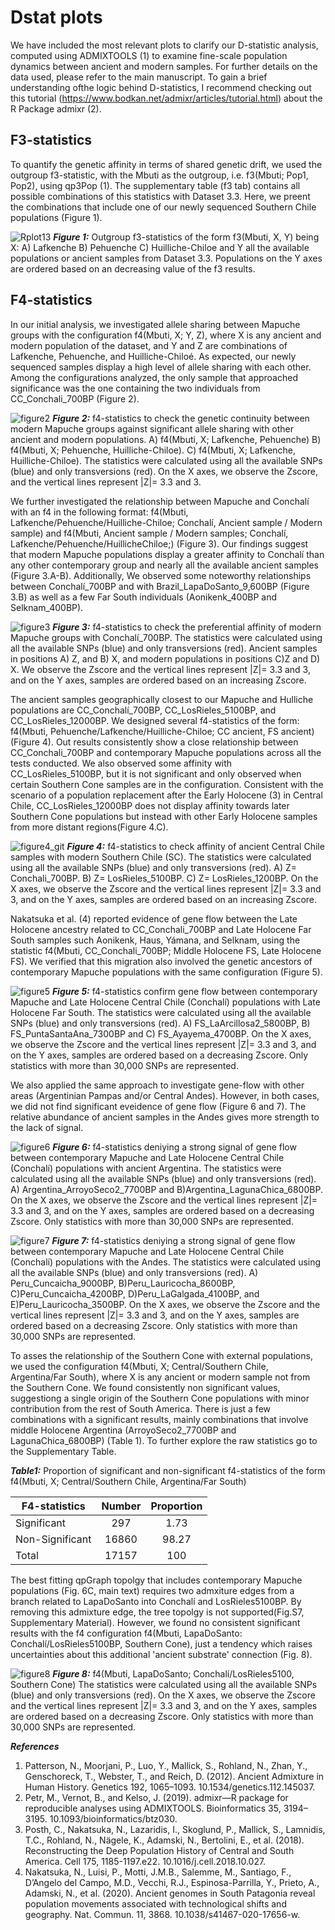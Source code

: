 # Dstat plots

We have included the most relevant plots to clarify our D-statistic analysis, computed using ADMIXTOOLS (1) to examine fine-scale population dynamics between ancient and modern samples. For further details on the data used, please refer to the main manuscript. To gain a brief understanding ofthe logic behind D-statistics, I recommend checking out this tutorial (https://www.bodkan.net/admixr/articles/tutorial.html) about the R Package admixr (2).


## F3-statistics
To quantify the genetic affinity in terms of shared genetic drift, we used the outgroup f3-statistic, with the Mbuti as the outgroup, i.e. f3(Mbuti; Pop1, Pop2), using qp3Pop (1). The supplementary table (f3 tab) contains all possible combinations of this statistics with Dataset 3.3. Here, we preent 
the combinations that include one of our newly sequenced Southern Chile populations (Figure 1).

![Rplot13](https://user-images.githubusercontent.com/60963543/209326981-e80e9967-87a8-49c5-be95-18057005d112.png)
***Figure 1:*** Outgroup f3-statistics of the form f3(Mbuti, X, Y) being X: A) Lafkenche B) Pehuenche C) Huilliche-Chiloe and Y all the available populations or ancient samples from Dataset 3.3. Populations on the Y axes are ordered based on an decreasing value of the f3 results. 

## F4-statistics
In our initial analysis, we investigated allele sharing between Mapuche groups with the configuration f4(Mbuti, X; Y, Z), where X is any ancient and modern population of the dataset, and Y and Z are combinations of Lafkenche, Pehuenche, and Huilliche-Chiloé. As expected, our newly sequenced samples display a high level of allele sharing with each other. Among the configurations analyzed, the only sample that approached significance was the one containing the two individuals from CC_Conchali_700BP (Figure 2).

![figure2](https://user-images.githubusercontent.com/60963543/209647696-dad8a61a-8ac2-44f3-81f3-9ad5bac6ccfe.jpg)
***Figure 2:***  f4-statistics to check the genetic continuity between modern Mapuche groups against significant allele sharing with other ancient and modern populations. A) f4(Mbuti, X; Lafkenche, Pehuenche) B) f4(Mbuti, X; Pehuenche, Huilliche-Chiloe). C) f4(Mbuti, X; Lafkenche, Huilliche-Chiloe). The statistics were calculated using all the available SNPs (blue) and only transversions (red). On the X axes, we observe the Zscore, and the vertical lines represent |Z|= 3.3 and 3. 

We further investigated the relationship between Mapuche and Conchalí with an f4 in the following format: f4(Mbuti, Lafkenche/Pehuenche/Huilliche-Chiloe; Conchalí, Ancient sample / Modern sample) and  f4(Mbuti, Ancient sample / Modern samples; Conchalí, Lafkenche/Pehuenche/HuillicheChiloe;) (Figure 3). Our findings suggest that  modern Mapuche populations display a greater affinity to Conchalí than any other contemporary group and nearly all the available ancient samples (Figure 3.A-B). Additionally, We observed some noteworthy relationships between Conchalí_700BP and with Brazil_LapaDoSanto_9,600BP (Figure 3.B) as well as a few Far South individuals (Aonikenk_400BP and Selknam_400BP).

![figure3](https://user-images.githubusercontent.com/60963543/209677886-ac54967c-1079-4409-abf2-7320f2600785.jpeg)
***Figure 3:*** f4-statistics to check the preferential affinity of modern Mapuche groups with Conchalí_700BP. The statistics were calculated using all the available SNPs (blue) and only transversions (red). Ancient samples in positions A) Z, and B) X, and modern populations in positions C)Z and D) X. We observe the Zscore and the vertical lines represent |Z|= 3.3 and 3, and on the Y axes, samples are ordered based on an increasing Zscore.

The ancient samples geographically closest to our Mapuche and Hulliche populations are CC_Conchalí_700BP, CC_LosRieles_5100BP, and CC_LosRieles_12000BP. We designed several f4-statistics of the form: f4(Mbuti, Pehuenche/Lafkenche/Huilliche-Chiloe; CC ancient, FS ancient) (Figure 4). Out results consistently show a close relationship between CC_Conchali_700BP and contemporary Mapuche populations across all the tests conducted. We also observed some affinity with CC_LosRieles_5100BP, but it is not significant and only observed when certain Southern Cone samples are in the configuration. Consistent with the scenario of a population replacement after the Early Holocene (3) in Central Chile, CC_LosRieles_12000BP does not display affinity towards later Southern Cone populations but instead with other Early Holocene samples from more distant regions(Figure 4.C).

![figure4_git](https://user-images.githubusercontent.com/60963543/209687540-186b9604-6f28-452f-ac24-b9ed0c8dbace.jpeg)
***Figure 4:*** f4-statistics to check affinity of ancient Central Chile samples with modern Southern Chile (SC).  The statistics were calculated using all the available SNPs (blue) and only transversions (red). A) Z= Conchali_700BP. B) Z= LosRieles_5100BP. C) Z= LosRieles_1200BP. On the X axes, we observe the Zscore and the vertical lines represent |Z|= 3.3 and 3, and on the Y axes, samples are ordered based on an increasing Zscore.

Nakatsuka et al. (4) reported evidence of gene flow between the Late Holocene ancestry related to CC_Conchali_700BP and Late Holocene Far South samples such Aonikenk, Haus, Yámana, and Selknam, using the statistic f4(Mbuti, CC_Conchali_700BP; Middle Holocene FS, Late Holocene FS). We verified that this migration also involved the genetic ancestors of contemporary Mapuche populations with the same configuration (Figure 5).

![figure5](https://user-images.githubusercontent.com/60963543/209690015-a3f888fa-2d46-4d4f-8637-fb14faa1cdef.jpeg)
***Figure 5:***  f4-statistics confirm gene flow between contemporary Mapuche and Late Holocene Central Chile (Conchalí) populations with Late Holocene Far South. The statistics were calculated using all the available SNPs (blue) and only transversions (red). A) FS_LaArcillosa2_5800BP, B) FS_PuntaSantaAna_7300BP and C) FS_Ayayema_4700BP. On the X axes, we observe the Zscore and the vertical lines represent |Z|= 3.3 and 3, and on the Y axes, samples are ordered based on a decreasing Zscore. Only statistics with more than 30,000 SNPs are represented. 

We also applied the same approach to investigate gene-flow with other areas (Argentinian Pampas and/or Central Andes). However, in both cases, we did not find significant eveidence of gene flow (Figure 6 and 7). The relative abundance of ancient samples in the Andes gives more strength to the lack of signal.

![figure6](https://user-images.githubusercontent.com/60963543/209691911-9066976a-5622-4a09-8b4c-92854dd6b8bf.jpeg)
***Figure 6:*** f4-statistics deniying a strong signal of gene flow between contemporary Mapuche and Late Holocene Central Chile (Conchalí) populations with ancient Argentina. The statistics were calculated using all the available SNPs (blue) and only transversions (red). A) Argentina_ArroyoSeco2_7700BP and B)Argentina_LagunaChica_6800BP. On the X axes, we observe the Zscore and the vertical lines represent |Z|= 3.3 and 3, and on the Y axes, samples are ordered based on a decreasing Zscore. Only statistics with more than 30,000 SNPs are represented.

![figure7](https://user-images.githubusercontent.com/60963543/209785023-3018ad3d-fab5-4849-9d17-7ed2d286088d.jpeg)
***Figure 7:*** f4-statistics deniying a strong signal of gene flow between contemporary Mapuche and Late Holocene Central Chile (Conchalí) populations with the Andes. The statistics were calculated using all the available SNPs (blue) and only transversions (red). A) Peru_Cuncaicha_9000BP, B)Peru_Lauricocha_8600BP, C)Peru_Cuncaicha_4200BP, D)Peru_LaGalgada_4100BP, and E)Peru_Lauricocha_3500BP. On the X axes, we observe the Zscore and the vertical lines represent |Z|= 3.3 and 3, and on the Y axes, samples are ordered based on a decreasing Zscore. Only statistics with more than 30,000 SNPs are represented.


To asses the relationship of the Southern Cone with external populations, we used the configuration f4(Mbuti, X; Central/Southern Chile, Argentina/Far South), where X is any ancient or modern sample not from the Southern Cone.  We found consistently non significant values, suggestiong a single origin of the Southern Cone populations with minor contribution from the rest of South America.  There is just a few combinations with a significant results, mainly combinations that involve middle Holocene Argentina (ArroyoSeco2_7700BP and LagunaChica_6800BP) (Table 1). To further explore the raw statistics go to the  Supplementary Table.


***Table1:*** Proportion of significant and non-significant f4-statistics of the form f4(Mbuti, X; Central/Southern Chile, Argentina/Far South)

| F4-statistics   | Number        | Proportion    |
| --------------- |:-------------:|:-------------:| 
| Significant     | 297           |  1.73         | 
| Non-Significant | 16860         |  98.27        | 
| Total           | 17157         |  100          |


The best fitting qpGraph topolgy that includes contemporary Mapuche populations (Fig. 6C, main text) requires two admxiture edges from a branch related to LapaDoSanto into Conchalí and LosRieles5100BP. By removing this admixture edge, the tree topolgy is not supported(Fig.S7, Supplementary Material). However, we found no consistent significant results with the f4 configuration f4(Mbuti, LapaDoSanto: Conchalí/LosRieles5100BP, Southern Cone), just a tendency which raises uncertainties about this additional 'ancient substrate' connection (Fig. 8).

![figure8](https://user-images.githubusercontent.com/60963543/219059601-9b90fa93-90db-4e4b-9684-bdd1e6677bec.jpeg)
***Figure 8:*** f4(Mbuti, LapaDoSanto; Conchalí/LosRieles5100, Southern Cone)  The statistics were calculated using all the available SNPs (blue) and only transversions (red). On the X axes, we observe the Zscore and the vertical lines represent |Z|= 3.3 and 3, and on the Y axes, samples are ordered based on a decreasing Zscore. Only statistics with more than 30,000 SNPs are represented.

***References***
1. Patterson, N., Moorjani, P., Luo, Y., Mallick, S., Rohland, N., Zhan, Y., Genschoreck, T., Webster, T., and Reich, D. (2012). Ancient Admixture in Human History. Genetics 192, 1065–1093. 10.1534/genetics.112.145037.
2. Petr, M., Vernot, B., and Kelso, J. (2019). admixr—R package for reproducible analyses using ADMIXTOOLS. Bioinformatics 35, 3194–3195. 10.1093/bioinformatics/btz030.
3. Posth, C., Nakatsuka, N., Lazaridis, I., Skoglund, P., Mallick, S., Lamnidis, T.C., Rohland, N., Nägele, K., Adamski, N., Bertolini, E., et al. (2018). Reconstructing the Deep Population History of Central and South America. Cell 175, 1185-1197.e22. 10.1016/j.cell.2018.10.027.
4. Nakatsuka, N., Luisi, P., Motti, J.M.B., Salemme, M., Santiago, F., D’Angelo del Campo, M.D., Vecchi, R.J., Espinosa-Parrilla, Y., Prieto, A., Adamski, N., et al. (2020). Ancient genomes in South Patagonia reveal population movements associated with technological shifts and geography. Nat. Commun. 11, 3868. 10.1038/s41467-020-17656-w.


